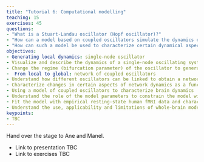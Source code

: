 ```yaml
---
title: "Tutorial 6: Computational modelling"
teaching: 15
exercises: 45
questions:
- "What is a Stuart-Landau oscillator (Hopf oscillator)?"
- "How can a model based on coupled oscillators simulate the dynamics of a simple network?"
- "How can such a model be used to characterize certain dynamical aspects of brain activity?"
objectives:
- Generating local dynamics: single-node oscillator
- Visualize and describe the dynamics of a single-node oscillating system near a Hopf bifurcation.
- Change the regime (bifurcation parameter) of the oscillator to generate different local dynamics.
-  From local to global: network of coupled oscillators
- Understand how different oscillators can be linked to obtain a network of coupled oscillators and simulate data.
- Characterize changes in certain aspects of network dynamics as a function of different model parameters (coupling parameter, connectome).
- Using a model of coupled oscillators to characterize brain dynamics
- Understand the role of the model parameters to constrain the model with real data.
- Fit the model with empirical resting-state human fMRI data and characterize certain aspects of brain activity.
- Understand the use, applicability and limitations of whole-brain models.
keypoints:
- TBC
---
```


Hand over the stage to Ane and Manel.

- Link to presentation TBC
- Link to exercises TBC
